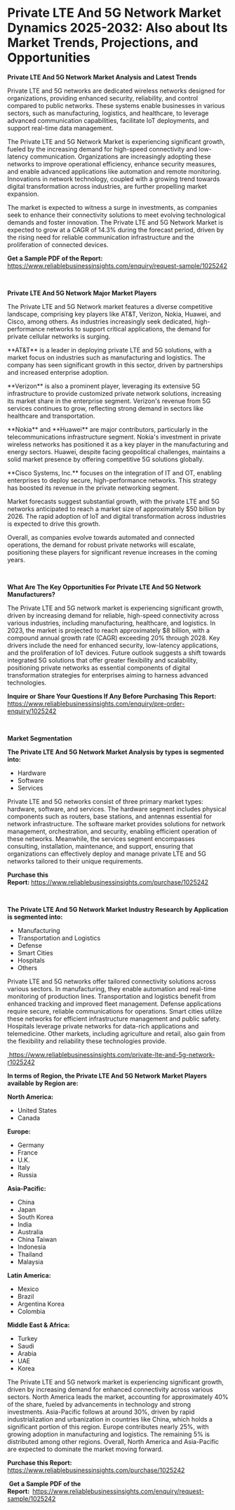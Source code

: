 <p><h1>Private LTE And 5G Network Market Dynamics 2025-2032: Also about Its Market Trends, Projections, and Opportunities</h1></p><p><strong>Private LTE And 5G Network Market Analysis and Latest Trends</strong></p>
<p><p>Private LTE and 5G networks are dedicated wireless networks designed for organizations, providing enhanced security, reliability, and control compared to public networks. These systems enable businesses in various sectors, such as manufacturing, logistics, and healthcare, to leverage advanced communication capabilities, facilitate IoT deployments, and support real-time data management.</p><p>The Private LTE and 5G Network Market is experiencing significant growth, fueled by the increasing demand for high-speed connectivity and low-latency communication. Organizations are increasingly adopting these networks to improve operational efficiency, enhance security measures, and enable advanced applications like automation and remote monitoring. Innovations in network technology, coupled with a growing trend towards digital transformation across industries, are further propelling market expansion.</p><p>The market is expected to witness a surge in investments, as companies seek to enhance their connectivity solutions to meet evolving technological demands and foster innovation. The Private LTE and 5G Network Market is expected to grow at a CAGR of 14.3% during the forecast period, driven by the rising need for reliable communication infrastructure and the proliferation of connected devices.</p></p>
<p><strong>Get a Sample PDF of the Report:&nbsp;</strong> <a href="https://www.reliablebusinessinsights.com/enquiry/request-sample/1025242?utm_campaign=2295&utm_medium=2&utm_source=Github&utm_content=ia&utm_term=18042025&utm_id=private-lte-and-5g-network">https://www.reliablebusinessinsights.com/enquiry/request-sample/1025242</a></p>
<p>&nbsp;</p>
<p><strong>Private LTE And 5G Network Major Market Players</strong></p>
<p><p>The Private LTE and 5G Network market features a diverse competitive landscape, comprising key players like AT&T, Verizon, Nokia, Huawei, and Cisco, among others. As industries increasingly seek dedicated, high-performance networks to support critical applications, the demand for private cellular networks is surging.</p><p>**AT&T** is a leader in deploying private LTE and 5G solutions, with a market focus on industries such as manufacturing and logistics. The company has seen significant growth in this sector, driven by partnerships and increased enterprise adoption.</p><p>**Verizon** is also a prominent player, leveraging its extensive 5G infrastructure to provide customized private network solutions, increasing its market share in the enterprise segment. Verizon's revenue from 5G services continues to grow, reflecting strong demand in sectors like healthcare and transportation.</p><p>**Nokia** and **Huawei** are major contributors, particularly in the telecommunications infrastructure segment. Nokia's investment in private wireless networks has positioned it as a key player in the manufacturing and energy sectors. Huawei, despite facing geopolitical challenges, maintains a solid market presence by offering competitive 5G solutions globally.</p><p>**Cisco Systems, Inc.** focuses on the integration of IT and OT, enabling enterprises to deploy secure, high-performance networks. This strategy has boosted its revenue in the private networking segment.</p><p>Market forecasts suggest substantial growth, with the private LTE and 5G networks anticipated to reach a market size of approximately $50 billion by 2026. The rapid adoption of IoT and digital transformation across industries is expected to drive this growth.</p><p>Overall, as companies evolve towards automated and connected operations, the demand for robust private networks will escalate, positioning these players for significant revenue increases in the coming years.</p></p>
<p>&nbsp;</p>
<p><strong>What Are The Key Opportunities For Private LTE And 5G Network Manufacturers?</strong></p>
<p><p>The Private LTE and 5G network market is experiencing significant growth, driven by increasing demand for reliable, high-speed connectivity across various industries, including manufacturing, healthcare, and logistics. In 2023, the market is projected to reach approximately $8 billion, with a compound annual growth rate (CAGR) exceeding 20% through 2028. Key drivers include the need for enhanced security, low-latency applications, and the proliferation of IoT devices. Future outlook suggests a shift towards integrated 5G solutions that offer greater flexibility and scalability, positioning private networks as essential components of digital transformation strategies for enterprises aiming to harness advanced technologies.</p></p>
<p><strong>Inquire or Share Your Questions If Any Before Purchasing This Report:</strong> <a href="https://www.reliablebusinessinsights.com/enquiry/pre-order-enquiry/1025242?utm_campaign=2295&utm_medium=2&utm_source=Github&utm_content=ia&utm_term=18042025&utm_id=private-lte-and-5g-network">https://www.reliablebusinessinsights.com/enquiry/pre-order-enquiry/1025242</a></p>
<p>&nbsp;</p>
<p><strong>Market Segmentation</strong></p>
<p><strong>The Private LTE And 5G Network Market Analysis by types is segmented into:</strong></p>
<p><ul><li>Hardware</li><li>Software</li><li>Services</li></ul></p>
<p><p>Private LTE and 5G networks consist of three primary market types: hardware, software, and services. The hardware segment includes physical components such as routers, base stations, and antennas essential for network infrastructure. The software market provides solutions for network management, orchestration, and security, enabling efficient operation of these networks. Meanwhile, the services segment encompasses consulting, installation, maintenance, and support, ensuring that organizations can effectively deploy and manage private LTE and 5G networks tailored to their unique requirements.</p></p>
<p><strong>Purchase this Report:&nbsp;</strong><a href="https://www.reliablebusinessinsights.com/purchase/1025242?utm_campaign=2295&utm_medium=2&utm_source=Github&utm_content=ia&utm_term=18042025&utm_id=private-lte-and-5g-network">https://www.reliablebusinessinsights.com/purchase/1025242</a></p>
<p>&nbsp;</p>
<p><strong>The Private LTE And 5G Network Market Industry Research by Application is segmented into:</strong></p>
<p><ul><li>Manufacturing</li><li>Transportation and Logistics</li><li>Defense</li><li>Smart Cities</li><li>Hospitals</li><li>Others</li></ul></p>
<p><p>Private LTE and 5G networks offer tailored connectivity solutions across various sectors. In manufacturing, they enable automation and real-time monitoring of production lines. Transportation and logistics benefit from enhanced tracking and improved fleet management. Defense applications require secure, reliable communications for operations. Smart cities utilize these networks for efficient infrastructure management and public safety. Hospitals leverage private networks for data-rich applications and telemedicine. Other markets, including agriculture and retail, also gain from the flexibility and reliability these technologies provide.</p></p>
<p><a href="https://www.reliablebusinessinsights.com/private-lte-and-5g-network-r1025242?utm_campaign=2295&utm_medium=2&utm_source=Github&utm_content=ia&utm_term=18042025&utm_id=private-lte-and-5g-network">&nbsp;https://www.reliablebusinessinsights.com/private-lte-and-5g-network-r1025242</a></p>
<p><strong>In terms of Region, the Private LTE And 5G Network Market Players available by Region are:</strong></p>
<p>
    <p> <strong> North America: </strong>
        <ul>
            <li>United States</li>
            <li>Canada</li>
        </ul>
        </p> 
    <p> <strong> Europe: </strong>
        <ul>
            <li>Germany</li>
            <li>France</li>
            <li>U.K.</li>
            <li>Italy</li>
            <li>Russia</li>
        </ul>
        </p> 
    <p> <strong> Asia-Pacific: </strong>
        <ul>
            <li>China</li>
            <li>Japan</li>
            <li>South Korea</li>
            <li>India</li>
            <li>Australia</li>
            <li>China Taiwan</li>
            <li>Indonesia</li>
            <li>Thailand</li>
            <li>Malaysia</li>
        </ul>
        </p> 
    <p> <strong> Latin America: </strong>
        <ul>
            <li>Mexico</li>
            <li>Brazil</li>
            <li>Argentina Korea</li>
            <li>Colombia</li>
        </ul>
        </p> 
    <p> <strong> Middle East & Africa: </strong>
        <ul>
            <li>Turkey</li>
            <li>Saudi</li>
            <li>Arabia</li>
            <li>UAE</li>
            <li>Korea</li>
        </ul>
    </p>
    </p>
<p><p>The Private LTE and 5G network market is experiencing significant growth, driven by increasing demand for enhanced connectivity across various sectors. North America leads the market, accounting for approximately 40% of the share, fueled by advancements in technology and strong investments. Asia-Pacific follows at around 30%, driven by rapid industrialization and urbanization in countries like China, which holds a significant portion of this region. Europe contributes nearly 25%, with growing adoption in manufacturing and logistics. The remaining 5% is distributed among other regions. Overall, North America and Asia-Pacific are expected to dominate the market moving forward.</p></p>
<p><strong>Purchase this Report: </strong><a href="https://www.reliablebusinessinsights.com/purchase/1025242?utm_campaign=2295&utm_medium=2&utm_source=Github&utm_content=ia&utm_term=18042025&utm_id=private-lte-and-5g-network">https://www.reliablebusinessinsights.com/purchase/1025242</a></p>
<p>&nbsp;<strong>Get a Sample PDF of the Report:&nbsp;&nbsp;</strong><a href="https://www.reliablebusinessinsights.com/enquiry/request-sample/1025242?utm_campaign=2295&utm_medium=2&utm_source=Github&utm_content=ia&utm_term=18042025&utm_id=private-lte-and-5g-network">https://www.reliablebusinessinsights.com/enquiry/request-sample/1025242</a></p>
<p><strong></strong></p>
<p><p></p><p></p><p></p></p>